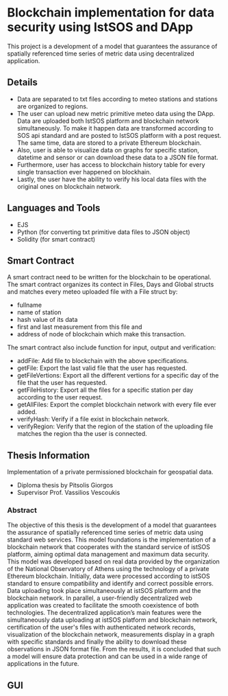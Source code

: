 # Blockchain implementation for data security using IstSOS and DApp

This project is a development of a model that guarantees the assurance of spatially referenced time series of metric data using decentralized application.

## Details

- Data are separated to txt files according to meteo stations and stations are organized to regions.
- The user can upload new metric primitive meteo data using the DApp. Data are uploaded both IstSOS platform and blockchain network simultaneously. To make it happen data are transformed according to SOS api standard and are posted to IstSOS platform with a post request. The same time, data are stored to a private Ethereum blockchain.
- Also, user is able to visualize data on graphs for specific station, datetime and sensor or can download these data to a JSON file format.
- Furthermore, user has access to blockchain history table for every single transaction ever happened on blockhain.
- Lastly, the user have the ability to verify his local data files with the original ones on blockchain network.

## Languages and Tools

- EJS
- Python (for converting txt primitive data files to JSON object)
- Solidity (for smart contract)

## Smart Contract

A smart contract need to be written for the blockchain to be operational. The smart contract organizes its contect in Files, Days and Global structs and matches every meteo uploaded file with a File struct by:
- fullname 
- name of station
- hash value of its data
- first and last measurement from this file and
- address of node of blockchain which make this transaction.

The smart contract also include function for input, output and verification:
- addFile: Add file to blockchain with the above specifications.
- getFile: Export the last valid file that the user has requested.
- getFileVertions: Export all the different vertions for a specific day of the file that the user has requested.
- getFileHistory: Export all the files for a specific station per day according to the user request.
- getAllFiles: Export the complet blockchain network with every file ever added.
- verifyHash: Verify if a file exist in blockchain network.
- verifyRegion: Verify that the region of the station of the uploading file matches the region tha the user is connected.

## Thesis Information

Implementation of a private permissioned blockchain for geospatial data.

- Diploma thesis by Pitsolis Giorgos
- Supervisor Prof. Vassilios Vescoukis

### Abstract 

The objective of this thesis is the development of a model that guarantees the assurance of spatially referenced time series of metric data using standard web services. This model foundations is the implementation of a blockchain network that cooperates with the standard service of istSOS platform, aiming optimal data management and maximum data security. This model was developed based on real data provided by the organization of the National Observatory of Athens using the technology of a private Ethereum blockchain. Initially, data were processed according to istSOS standard to ensure compatibility and identify and correct possible errors. Data uploading took place simultaneously at istSOS platform and the blockchain network. In parallel, a user-friendly decentralized web application was created to facilitate the smooth coexistence of both technologies. The decentralized application’s main features were the simultaneously data uploading at istSOS platform and blockchain network, certification of the user's files with authenticated network records, visualization of the blockchain network, measurements display in a graph with specific standards and finally the ability to download these observations in JSON format file. From the results, it is concluded that such a model will ensure data protection and can be used in a wide range of applications in the future.

## GUI



